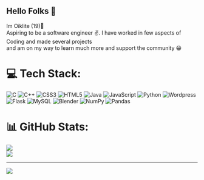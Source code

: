 ## Hello Folks 👋
Im Oiklite (19):boy:\
Aspiring to be a software engineer :v:. I have worked in few aspects of Coding and made several projects\
and am on my way to learn much more and support the community :grin:

# 💻 Tech Stack:
![C](https://img.shields.io/badge/c-%2300599C.svg?style=for-the-badge&logo=c&logoColor=white) ![C++](https://img.shields.io/badge/c++-%2300599C.svg?style=for-the-badge&logo=c%2B%2B&logoColor=white) ![CSS3](https://img.shields.io/badge/css3-%231572B6.svg?style=for-the-badge&logo=css3&logoColor=white) ![HTML5](https://img.shields.io/badge/html5-%23E34F26.svg?style=for-the-badge&logo=html5&logoColor=white) ![Java](https://img.shields.io/badge/java-%23ED8B00.svg?style=for-the-badge&logo=java&logoColor=white) ![JavaScript](https://img.shields.io/badge/javascript-%23323330.svg?style=for-the-badge&logo=javascript&logoColor=%23F7DF1E) ![Python](https://img.shields.io/badge/python-3670A0?style=for-the-badge&logo=python&logoColor=ffdd54) ![Wordpress](https://img.shields.io/badge/Wordpress-%23FF9900.svg?style=for-the-badge&logo=Wordpress&logoColor=white) ![Flask](https://img.shields.io/badge/Flask-%23D42029.svg?style=for-the-badge&logo=Flask&logoColor=white) ![MySQL](https://img.shields.io/badge/mysql-%2300f.svg?style=for-the-badge&logo=mysql&logoColor=white) ![Blender](https://img.shields.io/badge/blender-%23F5792A.svg?style=for-the-badge&logo=blender&logoColor=white) ![NumPy](https://img.shields.io/badge/numpy-%23013243.svg?style=for-the-badge&logo=numpy&logoColor=white) ![Pandas](https://img.shields.io/badge/pandas-%23150458.svg?style=for-the-badge&logo=pandas&logoColor=white)
# 📊 GitHub Stats:
![](https://github-readme-streak-stats.herokuapp.com/?user=oiklite01&theme=dark&hide_border=false)<br/>
![](https://github-readme-stats.vercel.app/api/top-langs/?username=oiklite01&theme=dark&hide_border=false&include_all_commits=true&count_private=true&layout=compact)

---
[![](https://visitcount.itsvg.in/api?id=devansh19c&icon=0&color=0)](https://visitcount.itsvg.in)
<!---
Oiklite01/Oiklite01 is a ✨ special ✨ repository because its `README.md` (this file) appears on your GitHub profile.
You can click the Preview link to take a look at your changes.
--->
